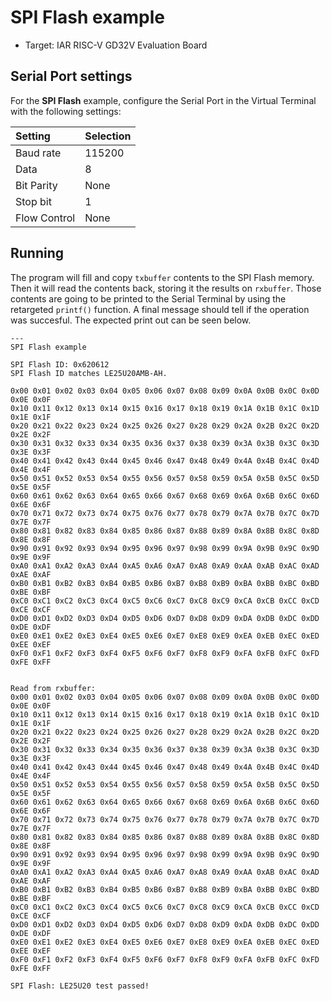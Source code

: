 # SPI Flash example

* Target: IAR RISC-V GD32V Evaluation Board

## Serial Port settings
For the __SPI Flash__ example, configure the Serial Port in the Virtual Terminal with the following settings:

| __Setting__    |  __Selection__  |
| :------------- | :-------------- |
| Baud rate      | 115200          |
| Data           | 8               |
| Bit Parity     | None            |
| Stop bit       | 1               | 
| Flow Control   | None            | 

## Running
The program will fill and copy `txbuffer` contents to the SPI Flash memory. Then it will read the contents back, storing it the results on `rxbuffer`. Those contents are going to be printed to the Serial Terminal by using the retargeted `printf()` function. A final message should tell if the operation was succesful. The expected print out can be seen below.

```
---
SPI Flash example

SPI Flash ID: 0x620612
SPI Flash ID matches LE25U20AMB-AH.

0x00 0x01 0x02 0x03 0x04 0x05 0x06 0x07 0x08 0x09 0x0A 0x0B 0x0C 0x0D 0x0E 0x0F
0x10 0x11 0x12 0x13 0x14 0x15 0x16 0x17 0x18 0x19 0x1A 0x1B 0x1C 0x1D 0x1E 0x1F
0x20 0x21 0x22 0x23 0x24 0x25 0x26 0x27 0x28 0x29 0x2A 0x2B 0x2C 0x2D 0x2E 0x2F
0x30 0x31 0x32 0x33 0x34 0x35 0x36 0x37 0x38 0x39 0x3A 0x3B 0x3C 0x3D 0x3E 0x3F
0x40 0x41 0x42 0x43 0x44 0x45 0x46 0x47 0x48 0x49 0x4A 0x4B 0x4C 0x4D 0x4E 0x4F
0x50 0x51 0x52 0x53 0x54 0x55 0x56 0x57 0x58 0x59 0x5A 0x5B 0x5C 0x5D 0x5E 0x5F
0x60 0x61 0x62 0x63 0x64 0x65 0x66 0x67 0x68 0x69 0x6A 0x6B 0x6C 0x6D 0x6E 0x6F
0x70 0x71 0x72 0x73 0x74 0x75 0x76 0x77 0x78 0x79 0x7A 0x7B 0x7C 0x7D 0x7E 0x7F
0x80 0x81 0x82 0x83 0x84 0x85 0x86 0x87 0x88 0x89 0x8A 0x8B 0x8C 0x8D 0x8E 0x8F
0x90 0x91 0x92 0x93 0x94 0x95 0x96 0x97 0x98 0x99 0x9A 0x9B 0x9C 0x9D 0x9E 0x9F
0xA0 0xA1 0xA2 0xA3 0xA4 0xA5 0xA6 0xA7 0xA8 0xA9 0xAA 0xAB 0xAC 0xAD 0xAE 0xAF
0xB0 0xB1 0xB2 0xB3 0xB4 0xB5 0xB6 0xB7 0xB8 0xB9 0xBA 0xBB 0xBC 0xBD 0xBE 0xBF
0xC0 0xC1 0xC2 0xC3 0xC4 0xC5 0xC6 0xC7 0xC8 0xC9 0xCA 0xCB 0xCC 0xCD 0xCE 0xCF
0xD0 0xD1 0xD2 0xD3 0xD4 0xD5 0xD6 0xD7 0xD8 0xD9 0xDA 0xDB 0xDC 0xDD 0xDE 0xDF
0xE0 0xE1 0xE2 0xE3 0xE4 0xE5 0xE6 0xE7 0xE8 0xE9 0xEA 0xEB 0xEC 0xED 0xEE 0xEF
0xF0 0xF1 0xF2 0xF3 0xF4 0xF5 0xF6 0xF7 0xF8 0xF9 0xFA 0xFB 0xFC 0xFD 0xFE 0xFF


Read from rxbuffer:
0x00 0x01 0x02 0x03 0x04 0x05 0x06 0x07 0x08 0x09 0x0A 0x0B 0x0C 0x0D 0x0E 0x0F
0x10 0x11 0x12 0x13 0x14 0x15 0x16 0x17 0x18 0x19 0x1A 0x1B 0x1C 0x1D 0x1E 0x1F
0x20 0x21 0x22 0x23 0x24 0x25 0x26 0x27 0x28 0x29 0x2A 0x2B 0x2C 0x2D 0x2E 0x2F
0x30 0x31 0x32 0x33 0x34 0x35 0x36 0x37 0x38 0x39 0x3A 0x3B 0x3C 0x3D 0x3E 0x3F
0x40 0x41 0x42 0x43 0x44 0x45 0x46 0x47 0x48 0x49 0x4A 0x4B 0x4C 0x4D 0x4E 0x4F
0x50 0x51 0x52 0x53 0x54 0x55 0x56 0x57 0x58 0x59 0x5A 0x5B 0x5C 0x5D 0x5E 0x5F
0x60 0x61 0x62 0x63 0x64 0x65 0x66 0x67 0x68 0x69 0x6A 0x6B 0x6C 0x6D 0x6E 0x6F
0x70 0x71 0x72 0x73 0x74 0x75 0x76 0x77 0x78 0x79 0x7A 0x7B 0x7C 0x7D 0x7E 0x7F
0x80 0x81 0x82 0x83 0x84 0x85 0x86 0x87 0x88 0x89 0x8A 0x8B 0x8C 0x8D 0x8E 0x8F
0x90 0x91 0x92 0x93 0x94 0x95 0x96 0x97 0x98 0x99 0x9A 0x9B 0x9C 0x9D 0x9E 0x9F
0xA0 0xA1 0xA2 0xA3 0xA4 0xA5 0xA6 0xA7 0xA8 0xA9 0xAA 0xAB 0xAC 0xAD 0xAE 0xAF
0xB0 0xB1 0xB2 0xB3 0xB4 0xB5 0xB6 0xB7 0xB8 0xB9 0xBA 0xBB 0xBC 0xBD 0xBE 0xBF
0xC0 0xC1 0xC2 0xC3 0xC4 0xC5 0xC6 0xC7 0xC8 0xC9 0xCA 0xCB 0xCC 0xCD 0xCE 0xCF
0xD0 0xD1 0xD2 0xD3 0xD4 0xD5 0xD6 0xD7 0xD8 0xD9 0xDA 0xDB 0xDC 0xDD 0xDE 0xDF
0xE0 0xE1 0xE2 0xE3 0xE4 0xE5 0xE6 0xE7 0xE8 0xE9 0xEA 0xEB 0xEC 0xED 0xEE 0xEF
0xF0 0xF1 0xF2 0xF3 0xF4 0xF5 0xF6 0xF7 0xF8 0xF9 0xFA 0xFB 0xFC 0xFD 0xFE 0xFF

SPI Flash: LE25U20 test passed!
```
